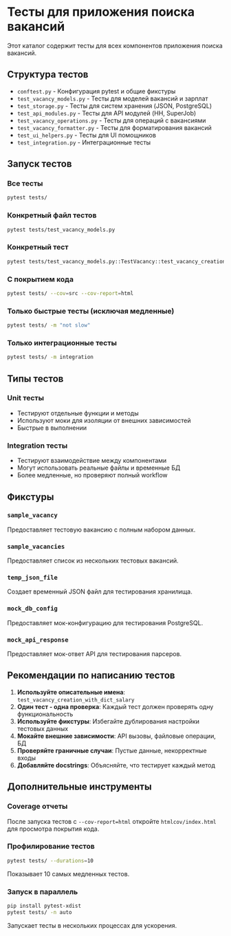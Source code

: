 
# Тесты для приложения поиска вакансий

Этот каталог содержит тесты для всех компонентов приложения поиска вакансий.

## Структура тестов

- `conftest.py` - Конфигурация pytest и общие фикстуры
- `test_vacancy_models.py` - Тесты для моделей вакансий и зарплат
- `test_storage.py` - Тесты для систем хранения (JSON, PostgreSQL)
- `test_api_modules.py` - Тесты для API модулей (HH, SuperJob)
- `test_vacancy_operations.py` - Тесты для операций с вакансиями
- `test_vacancy_formatter.py` - Тесты для форматирования вакансий
- `test_ui_helpers.py` - Тесты для UI помощников
- `test_integration.py` - Интеграционные тесты

## Запуск тестов

### Все тесты
```bash
pytest tests/
```

### Конкретный файл тестов
```bash
pytest tests/test_vacancy_models.py
```

### Конкретный тест
```bash
pytest tests/test_vacancy_models.py::TestVacancy::test_vacancy_creation_with_dict_salary
```

### С покрытием кода
```bash
pytest tests/ --cov=src --cov-report=html
```

### Только быстрые тесты (исключая медленные)
```bash
pytest tests/ -m "not slow"
```

### Только интеграционные тесты
```bash
pytest tests/ -m integration
```

## Типы тестов

### Unit тесты
- Тестируют отдельные функции и методы
- Используют моки для изоляции от внешних зависимостей
- Быстрые в выполнении

### Integration тесты
- Тестируют взаимодействие между компонентами
- Могут использовать реальные файлы и временные БД
- Более медленные, но проверяют полный workflow

## Фикстуры

### `sample_vacancy`
Предоставляет тестовую вакансию с полным набором данных.

### `sample_vacancies`
Предоставляет список из нескольких тестовых вакансий.

### `temp_json_file`
Создает временный JSON файл для тестирования хранилища.

### `mock_db_config`
Предоставляет мок-конфигурацию для тестирования PostgreSQL.

### `mock_api_response`
Предоставляет мок-ответ API для тестирования парсеров.

## Рекомендации по написанию тестов

1. **Используйте описательные имена**: `test_vacancy_creation_with_dict_salary`
2. **Один тест - одна проверка**: Каждый тест должен проверять одну функциональность
3. **Используйте фикстуры**: Избегайте дублирования настройки тестовых данных
4. **Мокайте внешние зависимости**: API вызовы, файловые операции, БД
5. **Проверяйте граничные случаи**: Пустые данные, некорректные входы
6. **Добавляйте docstrings**: Объясняйте, что тестирует каждый метод

## Дополнительные инструменты

### Coverage отчеты
После запуска тестов с `--cov-report=html` откройте `htmlcov/index.html` для просмотра покрытия кода.

### Профилирование тестов
```bash
pytest tests/ --durations=10
```
Показывает 10 самых медленных тестов.

### Запуск в параллель
```bash
pip install pytest-xdist
pytest tests/ -n auto
```
Запускает тесты в нескольких процессах для ускорения.
